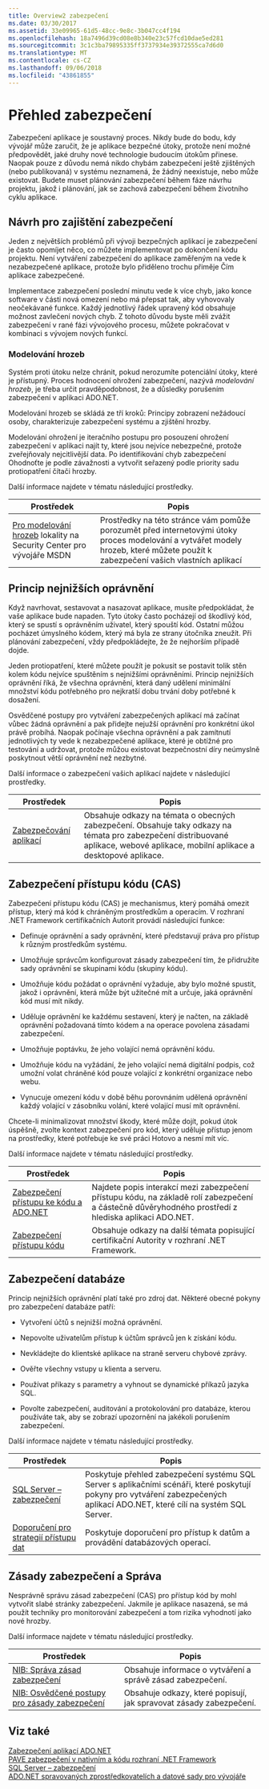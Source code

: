 ```yaml
---
title: Overview2 zabezpečení
ms.date: 03/30/2017
ms.assetid: 33e09965-61d5-48cc-9e8c-3b047cc4f194
ms.openlocfilehash: 18a7496d39cd08e8b340e23c57fcd10dae5ed281
ms.sourcegitcommit: 3c1c3ba79895335ff3737934e39372555ca7d6d0
ms.translationtype: MT
ms.contentlocale: cs-CZ
ms.lasthandoff: 09/06/2018
ms.locfileid: "43861855"
---
```

# <a name="security-overview"></a>Přehled zabezpečení
Zabezpečení aplikace je soustavný proces. Nikdy bude do bodu, kdy vývojář může zaručit, že je aplikace bezpečné útoky, protože není možné předpovědět, jaké druhy nové technologie budoucím útokům přinese. Naopak pouze z důvodu nemá nikdo chybám zabezpečení ještě zjištěných (nebo publikovaná) v systému neznamená, že žádný neexistuje, nebo může existovat. Budete muset plánování zabezpečení během fáze návrhu projektu, jakož i plánování, jak se zachová zabezpečení během životního cyklu aplikace.  
  
## <a name="design-for-security"></a>Návrh pro zajištění zabezpečení  
 Jeden z největších problémů při vývoji bezpečných aplikací je zabezpečení je často opomíjet něco, co můžete implementovat po dokončení kódu projektu. Není vytváření zabezpečení do aplikace zaměřeným na vede k nezabezpečené aplikace, protože bylo přiděleno trochu přiměje Čím aplikace zabezpečené.  
  
 Implementace zabezpečení poslední minutu vede k více chyb, jako konce software v části nová omezení nebo má přepsat tak, aby vyhovovaly neočekávané funkce. Každý jednotlivý řádek upravený kód obsahuje možnost zavlečení nových chyb. Z tohoto důvodu byste měli zvážit zabezpečení v rané fázi vývojového procesu, můžete pokračovat v kombinaci s vývojem nových funkcí.  
  
### <a name="threat-modeling"></a>Modelování hrozeb  
 Systém proti útoku nelze chránit, pokud nerozumíte potenciální útoky, které je přístupný. Proces hodnocení ohrožení zabezpečení, nazývá *modelování hrozeb*, je třeba určit pravděpodobnost, že a důsledky porušením zabezpečení v aplikaci ADO.NET.  
  
 Modelování hrozeb se skládá ze tří kroků: Principy zobrazení nežádoucí osoby, charakterizuje zabezpečení systému a zjištění hrozby.  
  
 Modelování ohrožení je iteračního postupu pro posouzení ohrožení zabezpečení v aplikaci najít ty, které jsou nejvíce nebezpečné, protože zveřejňovaly nejcitlivější data. Po identifikování chyb zabezpečení Ohodnoťte je podle závažnosti a vytvořit seřazený podle priority sadu protiopatření čítači hrozby.  
  
 Další informace najdete v tématu následující prostředky.  
  
|Prostředek|Popis|  
|--------------|-----------------|  
|[Pro modelování hrozeb](https://go.microsoft.com/fwlink/?LinkId=98353) lokality na Security Center pro vývojáře MSDN|Prostředky na této stránce vám pomůže porozumět před internetovými útoky proces modelování a vytvářet modely hrozeb, které můžete použít k zabezpečení vašich vlastních aplikací|  
  
## <a name="the-principle-of-least-privilege"></a>Princip nejnižších oprávnění  
 Když navrhovat, sestavovat a nasazovat aplikace, musíte předpokládat, že vaše aplikace bude napaden. Tyto útoky často pocházejí od škodlivý kód, který se spustí s oprávněním uživatel, který spouští kód. Ostatní můžou pocházet úmyslného kódem, který má byla ze strany útočníka zneužít. Při plánování zabezpečení, vždy předpokládejte, že že nejhorším případě dojde.  
  
 Jeden protiopatření, které můžete použít je pokusit se postavit tolik stěn kolem kódu nejvíce spuštěním s nejnižšími oprávněními. Princip nejnižších oprávnění říká, že všechna oprávnění, která daný udělení minimální množství kódu potřebného pro nejkratší dobu trvání doby potřebné k dosažení.  
  
 Osvědčené postupy pro vytváření zabezpečených aplikací má začínat vůbec žádná oprávnění a pak přidejte nejužší oprávnění pro konkrétní úkol právě probíhá. Naopak počínaje všechna oprávnění a pak zamítnutí jednotlivých ty vede k nezabezpečené aplikace, které je obtížné pro testování a udržovat, protože můžou existovat bezpečnostní díry neúmyslně poskytnout větší oprávnění než nezbytné.  
  
 Další informace o zabezpečení vašich aplikací najdete v následující prostředky.  
  
|Prostředek|Popis|  
|--------------|-----------------|  
|[Zabezpečování aplikací](/visualstudio/ide/securing-applications)|Obsahuje odkazy na témata o obecných zabezpečení. Obsahuje taky odkazy na témata pro zabezpečení distribuované aplikace, webové aplikace, mobilní aplikace a desktopové aplikace.|  
  
## <a name="code-access-security-cas"></a>Zabezpečení přístupu kódu (CAS)  
 Zabezpečení přístupu kódu (CAS) je mechanismus, který pomáhá omezit přístup, který má kód k chráněným prostředkům a operacím. V rozhraní .NET Framework certifikačních Autorit provádí následující funkce:  
  
-   Definuje oprávnění a sady oprávnění, které představují práva pro přístup k různým prostředkům systému.  
  
-   Umožňuje správcům konfigurovat zásady zabezpečení tím, že přidružíte sady oprávnění se skupinami kódu (skupiny kódu).  
  
-   Umožňuje kódu požádat o oprávnění vyžaduje, aby bylo možné spustit, jakož i oprávnění, která může být užitečné mít a určuje, jaká oprávnění kód musí mít nikdy.  
  
-   Uděluje oprávnění ke každému sestavení, který je načten, na základě oprávnění požadovaná tímto kódem a na operace povolena zásadami zabezpečení.  
  
-   Umožňuje poptávku, že jeho volající nemá oprávnění kódu.  
  
-   Umožňuje kódu na vyžádání, že jeho volající nemá digitální podpis, což umožní volat chráněné kód pouze volající z konkrétní organizace nebo webu.  
  
-   Vynucuje omezení kódu v době běhu porovnáním udělená oprávnění každý volající v zásobníku volání, které volající musí mít oprávnění.  
  
 Chcete-li minimalizovat množství škody, které může dojít, pokud útok úspěšně, zvolte kontext zabezpečení pro kód, který uděluje přístup jenom na prostředky, které potřebuje ke své práci Hotovo a nesmí mít víc.  
  
 Další informace najdete v tématu následující prostředky.  
  
|Prostředek|Popis|  
|--------------|-----------------|  
|[Zabezpečení přístupu ke kódu a ADO.NET](../../../../docs/framework/data/adonet/code-access-security.md)|Najdete popis interakcí mezi zabezpečení přístupu kódu, na základě rolí zabezpečení a částečně důvěryhodného prostředí z hlediska aplikaci ADO.NET.|  
|[Zabezpečení přístupu kódu](https://msdn.microsoft.com/library/23a20143-241d-4fe5-9d9f-3933fd594c03)|Obsahuje odkazy na další témata popisující certifikační Autority v rozhraní .NET Framework.|  
  
## <a name="database-security"></a>Zabezpečení databáze  
 Princip nejnižších oprávnění platí také pro zdroj dat. Některé obecné pokyny pro zabezpečení databáze patří:  
  
-   Vytvoření účtů s nejnižší možná oprávnění.  
  
-   Nepovolte uživatelům přístup k účtům správců jen k získání kódu.  
  
-   Nevkládejte do klientské aplikace na straně serveru chybové zprávy.  
  
-   Ověřte všechny vstupy u klienta a serveru.  
  
-   Používat příkazy s parametry a vyhnout se dynamické příkazů jazyka SQL.  
  
-   Povolte zabezpečení, auditování a protokolování pro databáze, kterou používáte tak, aby se zobrazí upozornění na jakékoli porušením zabezpečení.  
  
 Další informace najdete v tématu následující prostředky.  
  
|Prostředek|Popis|  
|--------------|-----------------|  
|[SQL Server – zabezpečení](../../../../docs/framework/data/adonet/sql/sql-server-security.md)|Poskytuje přehled zabezpečení systému SQL Server s aplikačními scénáři, které poskytují pokyny pro vytváření zabezpečených aplikací ADO.NET, které cílí na systém SQL Server.|  
|[Doporučení pro strategií přístupu dat](https://msdn.microsoft.com/library/72411f32-d12a-4de8-b961-e54fca7faaf5)|Poskytuje doporučení pro přístup k datům a provádění databázových operací.|  
  
## <a name="security-policy-and-administration"></a>Zásady zabezpečení a Správa  
 Nesprávně správu zásad zabezpečení (CAS) pro přístup kód by mohl vytvořit slabé stránky zabezpečení. Jakmile je aplikace nasazená, se má použít techniky pro monitorování zabezpečení a tom rizika vyhodnotí jako nové hrozby.  
  
 Další informace najdete v tématu následující prostředky.  
  
|Prostředek|Popis|  
|--------------|-----------------|  
|[NIB: Správa zásad zabezpečení](https://msdn.microsoft.com/library/d754e05d-29dc-4d3a-a2c2-95eaaf1b82b9)|Obsahuje informace o vytváření a správě zásad zabezpečení.|  
|[NIB: Osvědčené postupy pro zásady zabezpečení](https://msdn.microsoft.com/library/d49bc4d5-efb7-4caa-a2fe-e4d3cec63c05)|Obsahuje odkazy, které popisují, jak spravovat zásady zabezpečení.|  
  
## <a name="see-also"></a>Viz také  
 [Zabezpečení aplikací ADO.NET](../../../../docs/framework/data/adonet/securing-ado-net-applications.md)  
 [PAVE zabezpečení v nativním a kódu rozhraní .NET Framework](https://msdn.microsoft.com/library/bd61be84-c143-409a-a75a-44253724f784)  
 [SQL Server – zabezpečení](../../../../docs/framework/data/adonet/sql/sql-server-security.md)  
 [ADO.NET spravovaných zprostředkovatelích a datové sady pro vývojáře](https://go.microsoft.com/fwlink/?LinkId=217917)
